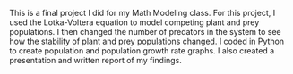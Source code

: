 This is a final project I did for my Math Modeling class.
For this project, I used the Lotka-Voltera equation to model competing plant and prey populations.
I then changed the number of predators in the system to see how the stability of plant and prey populations changed.
I coded in Python to create population and population growth rate graphs.
I also created a presentation and written report of my findings.
